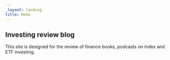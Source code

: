 ```yaml
---
_layout: landing
title: Home
---
```


## Investing review blog

This site is designed for the review of finance books, podcasts on index and ETF investing.